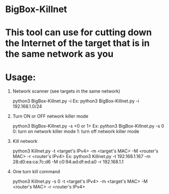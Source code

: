 # BigBox-Killnet
# This tool can use for cutting down the Internet of the target that is in the same network as you
# Usage:

1. Network scanner (see targets in the same network)

   python3 BigBox-Killnet.py -i <IP range>
   Ex: python3 BigBox-Killnet.py -i 192.168.1.0/24

2. Turn ON or OFF network killer mode
   
   python3 BigBox-Killnet.py -s <0 or 1>
   Ex: python3 BigBox-Killnet.py -s 0
   0: turn on network killer mode
   1: turn off network killer mode

3. Kill network
   
   python3 Killnet.py -t <target's IPv4> -m <target's MAC> -M <router's MAC> -r <router's IPv4>
   Ex: python3 Killnet.py -t 192.168.1.167 -m 28:d0:ea:ca:7c:d6 -M c0:94:ad:df:ed:a0 -r 192.168.1.1
   
4. One turn kill command 
   
   python3 Killnet.py -s 0 -t <target's IPv4> -m <target's MAC> -M <router's MAC> -r <router's IPv4>
